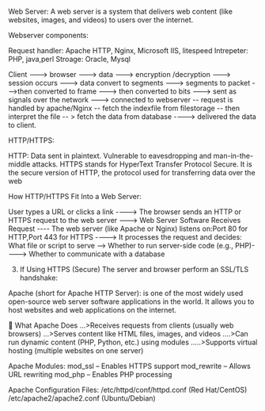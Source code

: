 Web Server:
A web server is a system that delivers web content (like websites, images, and videos) to users over the internet.

Webserver components:

Request handler: Apache HTTP, Nginx, Microsoft IIS, litespeed
Intrepeter: PHP, java,perl
Stroage: Oracle, Mysql

Client ---> browser ---> data ---> encryption /decryption ---> session occurs ---> data convert to segments ---> segments to packet --->then converted to frame ---> then converted to bits ---> sent as signals over the network --->  connected to webserver -- request is handled by apache/Nginx -- fetch the indexfile from filestorage -- then interpret the file -- > fetch the data from database ---->  delivered the data to client.

HTTP/HTTPS:

HTTP: Data sent in plaintext. Vulnerable to eavesdropping and man-in-the-middle attacks.
HTTPS stands for HyperText Transfer Protocol Secure. It is the secure version of HTTP, the protocol used for transferring data over the web

How HTTP/HTTPS Fit Into a Web Server:

User types a URL or clicks a link ----> The browser sends an HTTP or HTTPS request to the web server ---> Web Server Software Receives Request 
---- The web server (like Apache or Nginx) listens on:Port 80 for HTTP,Port 443 for HTTPS ----> It processes the request and decides:
What file or script to serve --> Whether to run server-side code (e.g., PHP)----> Whether to communicate with a database

3. If Using HTTPS (Secure)
The server and browser perform an SSL/TLS handshake:

Apache (short for Apache HTTP Server):
is one of the most widely used open-source web server software applications in the world. It allows you to host websites and web applications on the internet.

🔧 What Apache Does
...>Receives requests from clients (usually web browsers)
...>Serves content like HTML files, images, and videos
....>Can run dynamic content (PHP, Python, etc.) using modules
.....>Supports virtual hosting (multiple websites on one server)

Apache Modules:
mod_ssl – Enables HTTPS support
mod_rewrite – Allows URL rewriting
mod_php – Enables PHP processing

Apache Configuration Files:
/etc/httpd/conf/httpd.conf (Red Hat/CentOS)
/etc/apache2/apache2.conf (Ubuntu/Debian)
